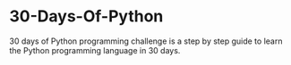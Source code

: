 # 30-Days-Of-Python
30 days of Python programming challenge is a step by step guide to learn the Python programming language in 30 days.
